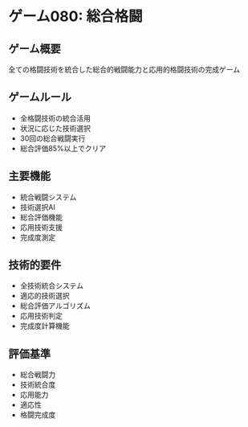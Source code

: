 # ゲーム080: 総合格闘

## ゲーム概要
全ての格闘技術を統合した総合的戦闘能力と応用的格闘技術の完成ゲーム

## ゲームルール
- 全格闘技術の統合活用
- 状況に応じた技術選択
- 30回の総合戦闘実行
- 総合評価85%以上でクリア

## 主要機能
- 統合戦闘システム
- 技術選択AI
- 総合評価機能
- 応用技術支援
- 完成度測定

## 技術的要件
- 全技術統合システム
- 適応的技術選択
- 総合評価アルゴリズム
- 応用技術判定
- 完成度計算機能

## 評価基準
- 総合戦闘力
- 技術統合度
- 応用能力
- 適応性
- 格闘完成度